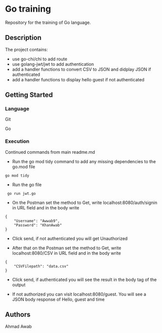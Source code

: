 # Go training 
Repository for the training of Go language.

## Description

The project contains:
- use go-chi/chi to add route
- use golang-jwt/jwt to add authentication
- add a handler functions to convert CSV to JSON and didplay JSON if authenticated
- add a handler functions to display hello guest if not authenticated 

## Getting Started

### Language

Git

Go

### Execution

Continued commands from main readme.md

- Run the go mod tidy command to add any missing dependencies to the go.mod file
```
go mod tidy
```

- Run the go file
```
 go run jwt.go
```

- On the Postman set the method to Get, write localhost:8080/auth/signin in URL field and in the body write
```
{
    "Username": "Awwab9",
    "Password": "KhanAwab"
}
```

- Click send, if not authenticated you will get Unauthorized

- After that on the Postman set the method to Get, write localhost:8080/CSV in URL field and in the body write
```
{
    "CSVFilepath": "data.csv"
}
```

- Click send, if authenticated you will see the result in the body tag of the output
  
- If not authorized you can visit localhost:8080/guest. You will see a JSON body response of Hello, guest and time

## Authors

Ahmad Awab

